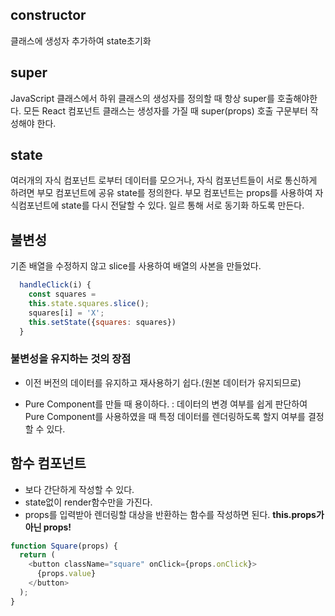 
## constructor
클래스에 생성자 추가하여 state초기화

##  super
JavaScript 클래스에서 하위 클래스의 생성자를 정의할 때 항상 super를 호출해야한다.
모든 React 컴포넌트 클래스는 생성자를 가질 때 super(props) 호출 구문부터 작성해야 한다.

## state
여러개의 자식 컴포넌트 로부터 데이터를 모으거나, 자식 컴포넌트들이 서로 통신하게 하려면 부모 컴포넌트에 공유 state를 정의한다.
부모 컴포넌트는 props를 사용하여 자식컴포넌트에 state를 다시 전달할 수 있다. 일르 통해 서로 동기화 하도록 만든다.

## 불변성
기존 배열을 수정하지 않고 slice를 사용하여 배열의 사본을 만들었다.
```js
  handleClick(i) {
    const squares =
    this.state.squares.slice();
    squares[i] = 'X';
    this.setState({squares: squares})
  }
```
### 불변성을 유지하는 것의 장점
- 이전 버전의 데이터를 유지하고 재사용하기 쉽다.(원본 데이터가 유지되므로)

- Pure Component를 만들 때 용이하다.
 : 데이터의 변경 여부를 쉽게 판단하여 Pure Component를 사용하였을 때 특정 데이터를 렌더링하도록 할지 여부를 결정할 수 있다.

## 함수 컴포넌트
- 보다 간단하게 작성할 수 있다.
- state없이 render함수만을 가진다.
- props를 입력받아 렌더링할 대상을 반환하는 함수를 작성하면 된다.
**this.props가 아닌 props!**
```js
function Square(props) {
  return (
    <button className="square" onClick={props.onClick}>
      {props.value}
    </button>
  );
}
```